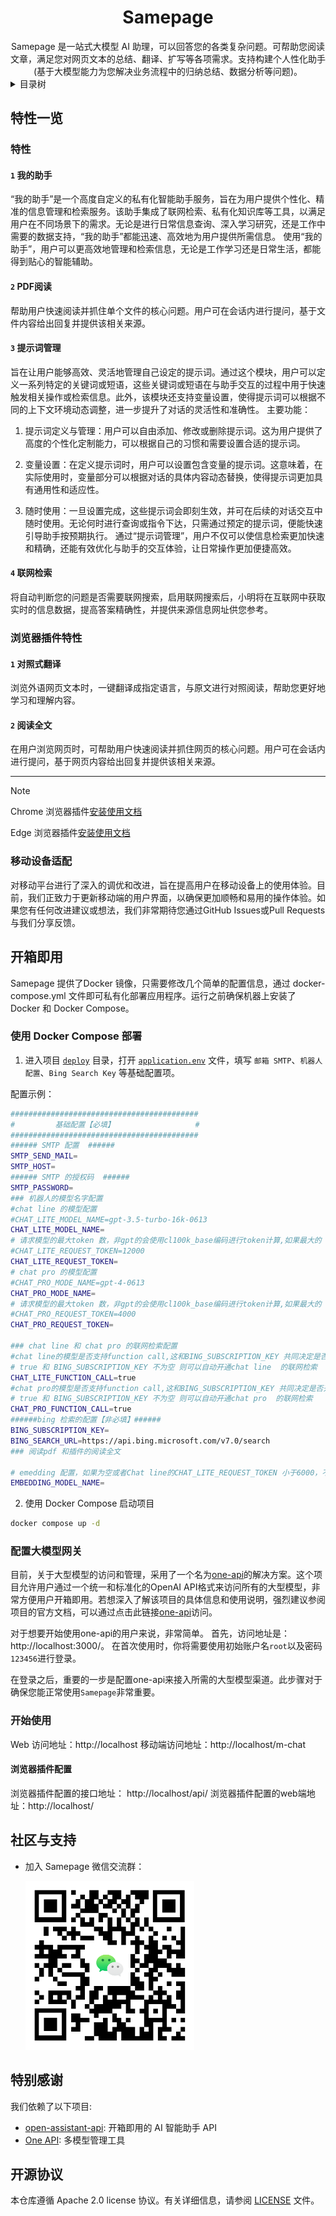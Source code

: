 <div align="center">
    <h1>Samepage</h1>
</div>
<div align="center">
Samepage 是一站式大模型 AI 助理，可以回答您的各类复杂问题。可帮助您阅读文章，满足您对网页文本的总结、翻译、扩写等各项需求。支持构建个人性化助手(基于大模型能力为您解决业务流程中的归纳总结、数据分析等问题)。


</div>
<details>
<summary><kbd>目录树</kbd></summary>

#### TOC

- [特性一览](#特性一览)
- [开箱即用](#开箱即用)
    - [使用 Docker Compose 部署](#使用-docker-compose-部署)
    - [配置大模型网关](#配置大模型网关)
    - [开始使用](#开始使用)
- [社区与支持](#社区与支持)
- [特别感谢](#特别感谢)
- [开源协议](#开源协议)

####

<br/>

</details>

## 特性一览

### 特性

#### `1` 我的助手

“我的助手”是一个高度自定义的私有化智能助手服务，旨在为用户提供个性化、精准的信息管理和检索服务。该助手集成了联网检索、私有化知识库等工具，以满足用户在不同场景下的需求。无论是进行日常信息查询、深入学习研究，还是工作中需要的数据支持，“我的助手”都能迅速、高效地为用户提供所需信息。
使用“我的助手”，用户可以更高效地管理和检索信息，无论是工作学习还是日常生活，都能得到贴心的智能辅助。

#### `2` PDF阅读

帮助用户快速阅读并抓住单个文件的核心问题。用户可在会话内进行提问，基于文件内容给出回复并提供该相关来源。

#### `3` 提示词管理

旨在让用户能够高效、灵活地管理自己设定的提示词。通过这个模块，用户可以定义一系列特定的关键词或短语，这些关键词或短语在与助手交互的过程中用于快速触发相关操作或检索信息。此外，该模块还支持变量设置，使得提示词可以根据不同的上下文环境动态调整，进一步提升了对话的灵活性和准确性。
主要功能：

1. 提示词定义与管理：用户可以自由添加、修改或删除提示词。这为用户提供了高度的个性化定制能力，可以根据自己的习惯和需要设置合适的提示词。

2. 变量设置：在定义提示词时，用户可以设置包含变量的提示词。这意味着，在实际使用时，变量部分可以根据对话的具体内容动态替换，使得提示词更加具有通用性和适应性。

3. 随时使用：一旦设置完成，这些提示词会即刻生效，并可在后续的对话交互中随时使用。无论何时进行查询或指令下达，只需通过预定的提示词，便能快速引导助手按预期执行。
   通过“提示词管理”，用户不仅可以使信息检索更加快速和精确，还能有效优化与助手的交互体验，让日常操作更加便捷高效。

#### `4` 联网检索

将自动判断您的问题是否需要联网搜索，启用联网搜索后，小明将在互联网中获取实时的信息数据，提高答案精确性，并提供来源信息网址供您参考。

### 浏览器插件特性

#### `1` 对照式翻译

浏览外语网页文本时，一键翻译成指定语言，与原文进行对照阅读，帮助您更好地学习和理解内容。

#### `2` 阅读全文

在用户浏览网页时，可帮助用户快速阅读并抓住网页的核心问题。用户可在会话内进行提问，基于网页内容给出回复并提供该相关来源。

---

> [!NOTE]
>
> Chrome 浏览器插件[安装使用文档](./frontend/docs/extension.chrome.md)
>
> Edge 浏览器插件[安装使用文档](./frontend/docs/extension.edge.md)

### 移动设备适配

对移动平台进行了深入的调优和改进，旨在提高用户在移动设备上的使用体验。目前，我们正致力于更新移动端的用户界面，以确保更加顺畅和易用的操作体验。如果您有任何改进建议或想法，我们非常期待您通过GitHub
Issues或Pull Requests与我们分享反馈。



## 开箱即用

Samepage 提供了Docker 镜像，只需要修改几个简单的配置信息，通过 docker-compose.yml 文件即可私有化部署应用程序。运行之前确保机器上安装了
Docker 和 Docker Compose。

### 使用 Docker Compose 部署

1. 进入项目 [`deploy`](./deploy) 目录，打开 [`application.env`](./deploy/application.env) 文件，填写 `邮箱 SMTP`、`机器人配置`、`Bing Search Key` 等基础配置项。

配置示例：

```sh
##########################################
#         基础配置【必填】                  #
##########################################
###### SMTP 配置  ######
SMTP_SEND_MAIL=
SMTP_HOST=
###### SMTP 的授权码  ######
SMTP_PASSWORD=
### 机器人的模型名字配置
#chat line 的模型配置
#CHAT_LITE_MODEL_NAME=gpt-3.5-turbo-16k-0613
CHAT_LITE_MODEL_NAME=
# 请求模型的最大token 数，非gpt的会使用cl100k_base编码进行token计算,如果最大的 token数少于6000 会也会自动关闭PDF阅读和阅读全文
#CHAT_LITE_REQUEST_TOKEN=12000
CHAT_LITE_REQUEST_TOKEN=
# chat pro 的模型配置
#CHAT_PRO_MODE_NAME=gpt-4-0613
CHAT_PRO_MODE_NAME=
# 请求模型的最大token 数，非gpt的会使用cl100k_base编码进行token计算,如果最大的 token数少于6000 会也会自动关闭PDF阅读和阅读全文
#CHAT_PRO_REQUEST_TOKEN=4000
CHAT_PRO_REQUEST_TOKEN=

### chat line 和 chat pro 的联网检索配置
#chat line的模型是否支持function call,这和BING_SUBSCRIPTION_KEY 共同决定是否开启联网检索（是否为true）
# true 和 BING_SUBSCRIPTION_KEY 不为空 则可以自动开通chat line  的联网检索
CHAT_LITE_FUNCTION_CALL=true
#chat pro的模型是否支持function call,这和BING_SUBSCRIPTION_KEY 共同决定是否开启联网检索（是否为true）
# true 和 BING_SUBSCRIPTION_KEY 不为空 则可以自动开通chat pro  的联网检索
CHAT_PRO_FUNCTION_CALL=true
######bing 检索的配置【非必填】######
BING_SUBSCRIPTION_KEY=
BING_SEARCH_URL=https://api.bing.microsoft.com/v7.0/search
### 阅读pdf 和插件的阅读全文

# emedding 配置，如果为空或者Chat line的CHAT_LITE_REQUEST_TOKEN 小于6000，不支持PDF阅读和阅读全文
EMBEDDING_MODEL_NAME=
```

2. 使用 Docker Compose 启动项目

 ```sh
docker compose up -d
 ```

### 配置大模型网关

目前，关于大型模型的访问和管理，采用了一个名为[one-api](https://github.com/songquanpeng/one-api)的解决方案。这个项目允许用户通过一个统一和标准化的OpenAI API格式来访问所有的大型模型，非常方便用户开箱即用。若想深入了解该项目的具体信息和使用说明，强烈建议参阅项目的官方文档，可以通过点击此链接[one-api](https://github.com/songquanpeng/one-api)访问。

对于想要开始使用one-api的用户来说，非常简单。
首先，访问地址是：http://localhost:3000/。 在首次使用时，你将需要使用初始账户名`root`以及密码`123456`进行登录。

在登录之后，重要的一步是配置one-api来接入所需的大型模型渠道。此步骤对于确保您能正常使用`Samepage`非常重要。

### 开始使用

Web 访问地址：http://localhost
移动端访问地址：http://localhost/m-chat

#### 浏览器插件配置

浏览器插件配置的接口地址： http://localhost/api/
浏览器插件配置的web端地址：http://localhost/





## 社区与支持

- 加入 Samepage 微信交流群：

  <img src="./docs/imgs/wechat.png" width="270" height="270"  >



## 特别感谢

我们依赖了以下项目:

- [open-assistant-api](https://github.com/Tuanzi1015/open-assistant-api): 开箱即用的 AI 智能助手 API
- [One API](https://github.com/songquanpeng/one-api): 多模型管理工具

## 开源协议

本仓库遵循 Apache 2.0 license 协议。有关详细信息，请参阅 [LICENSE](https://www.apache.org/licenses/LICENSE-2.0) 文件。
